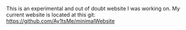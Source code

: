 This is an experimental and out of doubt website I was working on. My current website is located at this git: https://github.com/Ay1tsMe/minimalWebsite
